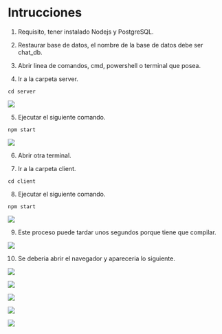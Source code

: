 # Intrucciones

1. Requisito, tener instalado Nodejs y PostgreSQL.

2. Restaurar base de datos, el nombre de la base de datos debe ser chat_db.

3. Abrir linea de comandos, cmd, powershell o terminal que posea.

4. Ir a la carpeta server.

~~~
cd server
~~~

![](https://drive.google.com/uc?export=view&id=1qhlUde0R37LGXu1O9EY-1cFDBAH-jcBp)

5. Ejecutar el siguiente comando.

~~~
npm start
~~~

![](https://drive.google.com/uc?export=view&id=1p3WiR8Axda71CMBKbrE0hThdxksG8ptG)

6. Abrir otra terminal.


7. Ir a la carpeta client.

~~~
cd client
~~~

8. Ejecutar el siguiente comando.

~~~
npm start
~~~

![](https://drive.google.com/uc?export=view&id=1YTq54WpUFgjkeB9EHOVN2oeb-kq5CDrf)

9. Este proceso puede tardar unos segundos porque tiene que compilar.

![](https://drive.google.com/uc?export=view&id=1lPD9jrpWVZ_O-mew7VXXViy2ZZoYOPvj)

10. Se deberia abrir el navegador y apareceria lo siguiente.

![](https://drive.google.com/uc?export=view&id=1mR5hAEh7m1HOAOjQ3RIrdGbCxhz7YyKI)

![](https://drive.google.com/uc?export=view&id=1fqWqVyiSK_2RbfOf-jRjfU4La1Nd_rEA)

![](https://drive.google.com/uc?export=view&id=1MRAJGIPhz5eNHBbb1QOAcCJXHHs5J1dL)

![](https://drive.google.com/uc?export=view&id=1otuOF-8W2DeKpwrW2hn3WUlyattVv_aQ)

![](https://drive.google.com/uc?export=view&id=1iMK2LMmlN4p_hFGKeGMjNgRnK438N2Z8)
